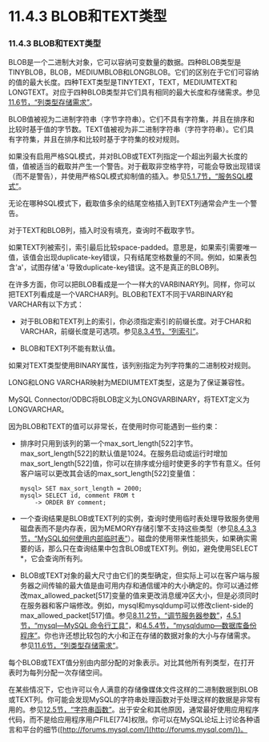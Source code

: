 # 11.4.3 BLOB和TEXT类型

### 11.4.3 BLOB和TEXT类型

BLOB是一个二进制大对象，它可以容纳可变数量的数据。四种BLOB类型是TINYBLOB，BLOB，MEDIUMBLOB和LONGBLOB。它们的区别在于它们可容纳的值的最大长度。四种TEXT类型是TINYTEXT，TEXT，MEDIUMTEXT和LONGTEXT。对应于四种BLOB类型并它们具有相同的最大长度和存储需求。参见[11.6节，“列类型存储需求”][11.06.00]。

BLOB值被视为二进制字符串（字节字符串）。它们不具有字符集，并且在排序和比较时基于值的字节数。TEXT值被视为非二进制字符串（字符字符串）。它们具有字符集，并且在排序和比较时基于字符集的校对规则。

如果没有启用严格SQL模式，并对BLOB或TEXT列指定一个超出列最大长度的值，值被适当的截取并产生一个警告。对于截取非空格字符，可能会导致出现错误（而不是警告），并使用严格SQL模式抑制值的插入。参见[5.1.7节，“服务SQL模式”][05.01.07]。

无论在哪种SQL模式下，截取值多余的结尾空格插入到TEXT列通常会产生一个警告。

对于TEXT和BLOB列，插入时没有填充，查询时不截取字节。

如果TEXT列被索引，索引最后比较space-padded。意思是，如果索引需要唯一值，该值会出现duplicate-key错误，只有结尾空格数量的不同。例如，如果表包含'a'，试图存储'a&nbsp;'导致duplicate-key错误。这不是真正的BLOB列。

在许多方面，你可以把BLOB看成是一个一样大的VARBINARY列。同样，你可以把TEXT列看成是一个VARCHAR列。BLOB和TEXT不同于VARBINARY和VARCHAR有以下方式：

* 对于BLOB和TEXT列上的索引，你必须指定索引的前缀长度。对于CHAR和VARCHAR，前缀长度是可选项。参见[8.3.4节，“列索引”][08.03.04]。

* BLOB和TEXT列不能有默认值。

如果对TEXT类型使用BINARY属性，该列别指定为列字符集的二进制校对规则。

LONG和LONG VARCHAR映射为MEDIUMTEXT类型，这是为了保证兼容性。

MySQL Connector/ODBC将BLOB定义为LONGVARBINARY，将TEXT定义为LONGVARCHAR。

因为BLOB和TEXT的值可以非常长，在使用时你可能遇到一些约束：

* 排序时只用到该列的第一个max_sort_length[522]字节。max_sort_length[522]的默认值是1024。在服务启动或运行时增加max_sort_length[522]值，你可以在排序或分组时使更多的字节有意义。任何客户端可以更改其会话的max_sort_length[522]变量值：

    ```
    mysql> SET max_sort_length = 2000;
    mysql> SELECT id, comment FROM t
        -> ORDER BY comment;
    ```

* 一个查询结果是BLOB或TEXT列的实例，查询时使用临时表处理导致服务使用磁盘表而不是内存表，因为MEMORY存储引擎不支持这些类型（参见[8.4.3.3节，“MySQL如何使用内部临时表”][08.04.03.03]）。磁盘的使用带来性能损失，如果确实需要的话，那么只在查询结果中包含BLOB或TEXT列。例如，避免使用SELECT *，它会查询所有列。

* BLOB或TEXT对象的最大尺寸由它们的类型确定，但实际上可以在客户端与服务器之间传输的最大值是由可用内存和通信缓冲的大小确定的。你可以通过修改max_allowed_packet[517]变量的值来更改消息缓冲区大小，但是必须同时在服务器和客户端修改。例如，mysql和mysqldump可以修改client-side的max_allowed_packet[517]值。参见[8.11.2节，“调节服务器参数”][08.11.02]，[4.5.1节，“mysql—MySQL 命令行工具”][04.05.01]，和[4.5.4节，“mysqldump―数据库备份程序”][04.05.04]。你也许还想比较包的大小和正在存储的数据对象的大小与存储需求。参见[11.6节，“列类型存储需求”][11.06.00]。

每个BLOB或TEXT值分别由内部分配的对象表示。对比其他所有列类型，在打开表时为每列分配一次存储空间。

在某些情况下，它也许可以令人满意的存储像媒体文件这样的二进制数据到BLOB或TEXT列。你可能会发现MySQL的字符串处理函数对于处理这样的数据是非常有用的。参见[12.5节，“字符串函数”][12.05.00]。出于安全和其他原因，通常最好使用应用程序代码，而不是给应用程序用户FILE[774]权限。你可以在MySQL论坛上讨论各种语言和平台的细节([http://forums.mysql.com/](http://forums.mysql.com/))。


[11.06.00]: 11.06.00_Data_Type_Storage_Requirements.md
[04.05.01]: ../Chapter_04/04.05.01_mysql_The_MySQL_Command-Line_Tool.md
[04.05.04]: ../Chapter_04/04.05.04_mysqldump_A_Database_Backup_Program.md
[05.01.07]: ../Chapter_05/05.01.07_Server_SQL_Modes.md
[08.03.04]: ../Chapter_08/08.03.04_Column_Indexes.md
[08.04.03.03]: ../Chapter_08/08.04.03_Optimizing_for_Many_Tables.md#08.04.03.03
[08.11.02]: ../Chapter_08/08.11.02_Tuning_Server_Parameters.md
[12.05.00]: ../Chapter_12/12.05.00_String_Functions.md